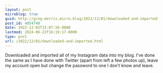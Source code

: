```yaml
---
layout: post
microblog: true
guid: http://greg-morris.micro.blog/2022/12/01/downloaded-and-imported.html
post_id: 4054748
date: 2022-12-01T15:07:56-0000
lastmod: 2024-06-22T16:19:17-0000
type: post
url: /2022/12/01/downloaded-and-imported.html
---
```

Downloaded and imported all of my Instagram data into my blog. I've done the same as I have done with Twitter (apart from left a few photos up), leave my account open but change the password to one I don't know and leave.
